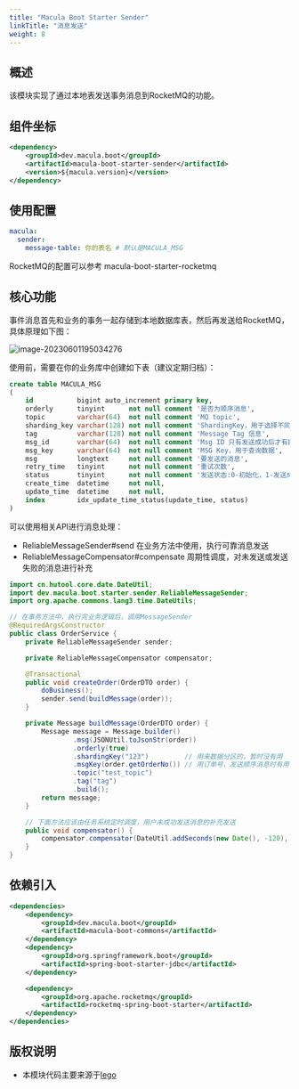 ```yaml
---
title: "Macula Boot Starter Sender"
linkTitle: "消息发送"
weight: 8
---
```

## 概述

该模块实现了通过本地表发送事务消息到RocketMQ的功能。



## 组件坐标

```xml
<dependency>
    <groupId>dev.macula.boot</groupId>
    <artifactId>macula-boot-starter-sender</artifactId>
    <version>${macula.version}</version>
</dependency>
```



## 使用配置

```yaml
macula:
  sender:
    message-table: 你的表名 # 默认是MACULA_MSG
```

RocketMQ的配置可以参考 macula-boot-starter-rocketmq



## 核心功能

​		事件消息首先和业务的事务一起存储到本地数据库表，然后再发送给RocketMQ，具体原理如下图：

![image-20230601195034276](../images/image-20230601195034276.png)

使用前，需要在你的业务库中创建如下表（建议定期归档）：

```sql
create table MACULA_MSG
(
    id           bigint auto_increment primary key,
    orderly      tinyint      not null comment '是否为顺序消息',
    topic        varchar(64)  not null comment 'MQ topic',
    sharding_key varchar(128) not null comment 'ShardingKey，用于选择不同的 partition',
    tag          varchar(128) not null comment 'Message Tag 信息',
    msg_id       varchar(64)  not null comment 'Msg ID 只有发送成功后才有数据',
    msg_key      varchar(64)  not null comment 'MSG Key，用于查询数据',
    msg          longtext     not null comment '要发送的消息',
    retry_time   tinyint      not null comment '重试次数',
    status       tinyint      not null comment '发送状态:0-初始化，1-发送成功，2-发送失败',
    create_time  datetime     not null,
    update_time  datetime     not null,
    index        idx_update_time_status(update_time, status)
)
```

可以使用相关API进行消息处理：

- ReliableMessageSender#send 在业务方法中使用，执行可靠消息发送
- ReliableMessageCompensator#compensate 周期性调度，对未发送或发送失败的消息进行补充

```java
import cn.hutool.core.date.DateUtil;
import dev.macula.boot.starter.sender.ReliableMessageSender;
import org.apache.commons.lang3.time.DateUtils;

// 在事务方法中，执行完业务逻辑后，调用MessageSender
@RequiredArgsConstructor
public class OrderService {
    private ReliableMessageSender sender;

    private ReliableMessageCompensator compensator;

    @Transactional
    public void createOrder(OrderDTO order) {
        doBusiness();
        sender.send(buildMessage(order));
    }

    private Message buildMessage(OrderDTO order) {
        Message message = Message.builder()
                .msg(JSONUtil.toJsonStr(order))
                .orderly(true)
                .shardingKey("123")         // 用来数据分区的，暂时没有用
                .msgKey(order.getOrderNo()) // 用订单号，发送顺序消息时有用
                .topic("test_topic")
                .tag("tag")
                .build();
        return message;
    }

    // 下面方法应该由任务系统定时调度，用户未成功发送消息的补充发送
    public void compensator() {
        compensator.compensator(DateUtil.addSeconds(new Date(), -120), 100);
    }
}
```



## 依赖引入

```xml
<dependencies>
    <dependency>
        <groupId>dev.macula.boot</groupId>
        <artifactId>macula-boot-commons</artifactId>
    </dependency>
    <dependency>
        <groupId>org.springframework.boot</groupId>
        <artifactId>spring-boot-starter-jdbc</artifactId>
    </dependency>

    <dependency>
        <groupId>org.apache.rocketmq</groupId>
        <artifactId>rocketmq-spring-boot-starter</artifactId>
    </dependency>
</dependencies>
```



## 版权说明

- 本模块代码主要来源于[lego](https://gitee.com/litao851025/lego)

